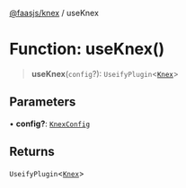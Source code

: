 [@faasjs/knex](../README.md) / useKnex

# Function: useKnex()

> **useKnex**(`config`?): `UseifyPlugin`\<[`Knex`](../classes/Knex.md)\>

## Parameters

• **config?**: [`KnexConfig`](../type-aliases/KnexConfig.md)

## Returns

`UseifyPlugin`\<[`Knex`](../classes/Knex.md)\>
